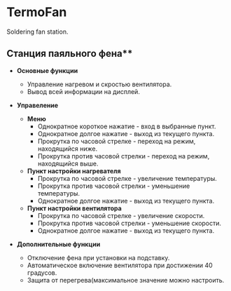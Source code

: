 # TermoFan
Soldering fan station.

## Станция паяльного фена**

- **Основные функции**
    - Управление нагревом и скростью вентилятора.
    - Вывод всей информации на дисплей.

- **Управеление**
    - **Меню**
        - Однократное короткое нажатие     - вход в выбранные пункт.
        - Однократное долгое нажатие       - выход из текущего пункта.
        - Прокрутка по часовой стрелке     - переход на режим, находящийся ниже.
        - Прокрутка против часовой стрелки - переход на режим, находящийся выше.
    - **Пункт настройки нагревателя**
        - Прокрутка по часовой стрелке     - увеличение температуры.
        - Прокрутка против часовой стрелки - уменьшение температуры.
        - Однократное долгое нажатие       - выход из текущего пункта.
    - **Пункт настройки вентилятора**
        - Прокрутка по часовой стрелке     - увеличение скорости.
        - Прокрутка против часовой стрелки - уменьшение скорости.
        - Однократное долгое нажатие       - выход из текущего пункта.

- **Дополнительные функции**
    - Отключение фена при установки на подставку.
    - Автоматическое включение вентилятора при достижении 40 градусов.
    - Защита от перегрева(максимальное значение можно настроить.
